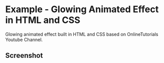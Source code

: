 <h1>Example - Glowing Animated Effect in HTML and CSS</h1>
<p>Glowing animated effect built in HTML and CSS based on OnlineTutorials Youtube Channel.</p>

<h2>Screenshot</h2>
<p>
  <img src="">
<p>
